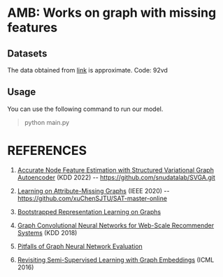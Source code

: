 # AMB: Works on graph with missing features

## Datasets
The data obtained from [link](https://pan.baidu.com/s/11BMkYgJDVcUNUrzAW6EClQ?pwd=92vd ) is approximate. Code: 92vd

## Usage
You can use the following command to run our model.
> python main.py 
> 
# REFERENCES

1. [Accurate Node Feature Estimation
with Structured Variational Graph Autoencoder](https://arxiv.org/abs/2206.04516)
   (KDD 2022)
--
https://github.com/snudatalab/SVGA.git

2. [Learning on Attribute-Missing Graphs](https://arxiv.org/abs/2011.01623)
   (IEEE 2020)
--
 https://github.com/xuChenSJTU/SAT-master-online

3. [Bootstrapped Representation Learning on Graphs](https://arxiv.org/abs/2102.06514v1)
4. [Graph Convolutional Neural Networks for Web-Scale Recommender Systems](https://arxiv.org/abs/1806.01973)
   (KDD 2018)
5. [Pitfalls of Graph Neural Network Evaluation](https://arxiv.org/abs/1811.05868)
6. [Revisiting Semi-Supervised Learning with Graph Embeddings](https://arxiv.org/abs/1603.08861)
   (ICML 2016)
